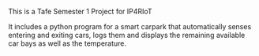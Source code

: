 This is a Tafe Semester 1 Project for IP4RIoT

It includes a python program for a smart carpark that automatically senses entering and exiting cars, logs them and displays the remaining available car bays as well as the temperature. 

